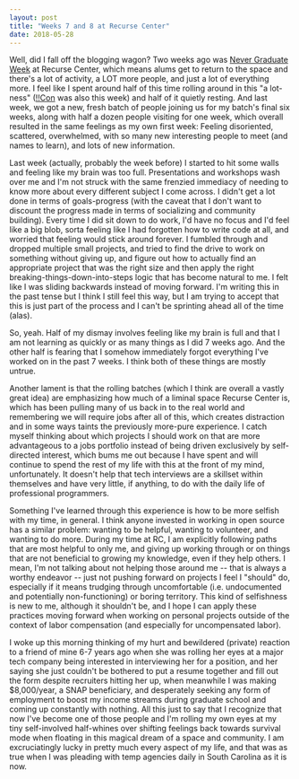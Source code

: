 ```yaml
---
layout: post
title: "Weeks 7 and 8 at Recurse Center"
date: 2018-05-28
---
```


Well, did I fall off the blogging wagon? Two weeks ago was [Never Graduate Week](https://www.recurse.com/blog/114-never-graduate-week-2017-how-we-planned-and-ran-our-annual-alumni-week) at Recurse Center, which means alums get to return to the space and there's a lot of activity, a LOT more people, and just a lot of everything more. I feel like I spent around half of this time rolling around in this "a lot-ness" ([!!Con](http://bangbangcon.com/) was also this week) and half of it quietly resting. And last week, we got a new, fresh batch of people joining us for my batch's final six weeks, along with half a dozen people visiting for one week, which overall resulted in the same feelings as my own first week: Feeling disoriented, scattered, overwhelmed, with so many new interesting people to meet (and names to learn), and lots of new information.

Last week (actually, probably the week before) I started to hit some walls and feeling like my brain was too full. Presentations and workshops wash over me and I'm not struck with the same frenzied immediacy of needing to know more about every different subject I come across. I didn't get a lot done in terms of goals-progress (with the caveat that I don't want to discount the progress made in terms of socializing and community building). Every time I did sit down to do work, I'd have no focus and I'd feel like a big blob, sorta feeling like I had forgotten how to write code at all, and worried that feeling would stick around forever. I fumbled through and dropped multiple small projects, and tried to find the drive to work on something without giving up, and figure out how to actually find an appropriate project that was the right size and then apply the right breaking-things-down-into-steps logic that has become natural to me. I felt like I was sliding backwards instead of moving forward. I'm writing this in the past tense but I think I still feel this way, but I am trying to accept that this is just part of the process and I can't be sprinting ahead all of the time (alas). 

So, yeah. Half of my dismay involves feeling like my brain is full and that I am not learning as quickly or as many things as I did 7 weeks ago. And the other half is fearing that I somehow immediately forgot everything I've worked on in the past 7 weeks. I think both of these things are mostly untrue.

Another lament is that the rolling batches (which I think are overall a vastly great idea) are emphasizing how much of a liminal space Recurse Center is, which has been pulling many of us back in to the real world and remembering we will require jobs after all of this, which creates distraction and in some ways taints the previously more-pure experience. I catch myself thinking about which projects I should work on that are more advantageous to a jobs portfolio instead of being driven exclusively by self-directed interest, which bums me out because I have spent and will continue to spend the rest of my life with this at the front of my mind, unfortunately. It doesn't help that tech interviews are a skillset within themselves and have very little, if anything, to do with the daily life of professional programmers.

Something I've learned through this experience is how to be more selfish with my time, in general. I think anyone invested in working in open source has a similar problem: wanting to be helpful, wanting to volunteer, and wanting to do more. During my time at RC, I am explicitly following paths that are most helpful to only me, and giving up working through or on things that are not beneficial to growing my knowledge, even if they help others. I mean, I'm not talking about not helping those around me -- that is always a worthy endeavor -- just not pushing forward on projects I feel I "should" do, especially if it means trudging through uncomfortable (i.e. undocumented and potentially non-functioning) or boring territory. This kind of selfishness is new to me, although it shouldn't be, and I hope I can apply these practices moving forward when working on personal projects outside of the context of labor compensation (and especially for uncompensated labor).

I woke up this morning thinking of my hurt and bewildered (private) reaction to a friend of mine 6-7 years ago when she was rolling her eyes at a major tech company being interested in interviewing her for a position, and her saying she just couldn't be bothered to put a resume together and fill out the form despite recruiters hitting her up, when meanwhile I was making $8,000/year, a SNAP beneficiary, and desperately seeking any form of employment to boost my income streams during graduate school and coming up constantly with nothing. All this just to say that I recognize that now I've become one of those people and I'm rolling my own eyes at my tiny self-involved half-whines over shifting feelings back towards survival mode when floating in this magical dream of a space and community. I am excruciatingly lucky in pretty much every aspect of my life, and that was as true when I was pleading with temp agencies daily in South Carolina as it is now.

